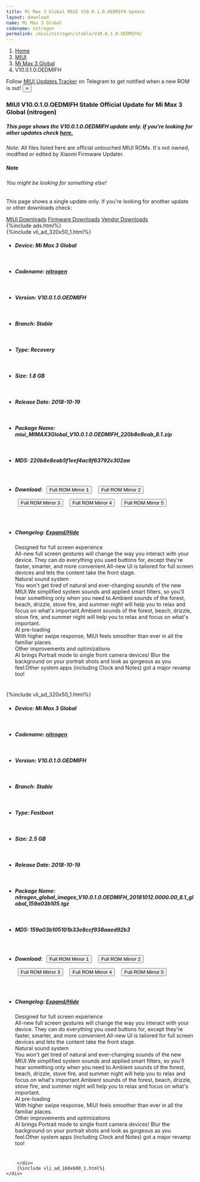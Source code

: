 ```yaml
---
title: Mi Max 3 Global MIUI V10.0.1.0.OEDMIFH Update
layout: download
name: Mi Max 3 Global
codename: nitrogen
permalink: /miui/nitrogen/stable/V10.0.1.0.OEDMIFH/
---
```

<nav aria-label="breadcrumb">
    <ol class="breadcrumb">
        <li class="breadcrumb-item"><a href="/">Home</a></li>
        <li class="breadcrumb-item"><a href="/miui/">MIUI</a></li>
        <li class="breadcrumb-item"><a href="/miui/nitrogen/">Mi Max 3 Global</a></li>
        <li class="breadcrumb-item active" aria-current="page">V10.0.1.0.OEDMIFH</li>
    </ol>
</nav>
<div class="alert alert-primary alert-dismissible fade show" role="alert">
    Follow <a href="https://t.me/MIUIUpdatesTracker" class="alert-link">MIUI Updates Tracker</a> on Telegram to get
    notified when a new ROM is out!
    <button type="button" class="close" data-dismiss="alert" aria-label="Close">
        <span aria-hidden="true">&times;</span>
    </button>
</div>
<div class="col-12 mx-auto">
    <h3 class="title bg-light p-2 rounded">MIUI V10.0.1.0.OEDMIFH Stable Official Update for Mi Max 3 Global (nitrogen)</h3>
    <h5>This page shows the V10.0.1.0.OEDMIFH update only. If you're looking for other updates check
        <a href="/miui/nitrogen/">here.</a></h5>
    <p><i>Note: </i>All files listed here are official untouched MIUI ROMs.
        It's not owned, modified or edited by Xiaomi Firmware Updater.</p>
    <div class="card">
        <div class="card-body">
            <h5 class="card-title">Note</h5>
            <h6 class="card-subtitle mb-2 text-muted">You might be looking for something else!</h6>
            <p class="card-text">This page shows a single update only.
                If you're looking for another update or other downloads check:</p>
            <a href="/miui/" class="card-link">MIUI Downloads</a>
            <a href="/firmware/" class="card-link">Firmware Downloads</a>
            <a href="/vendor/" class="card-link">Vendor Downloads</a>
        </div>
    </div>
    {%include ads.html%}
    <div class="row justify-content-center">
        <div class="col-10" id="downloads">
                    <div class="card card-body">
            {%include vli_ad_320x50_1.html%}
            <ul class="list-unstyled">
                <li style="padding-bottom: 10px;">
                    <h5><b>Device: </b>Mi Max 3 Global</h5>
                </li>
                <li style="padding-bottom: 10px;">
                    <h5><b>Codename: </b> <a href="/miui/nitrogen/" target="_blank">nitrogen</a> </h5>
                </li>
                <li style="padding-bottom: 10px;">
                    <h5><b>Version: </b>V10.0.1.0.OEDMIFH</h5>
                </li>
                <li style="padding-bottom: 10px;">
                    <h5><b>Branch: </b>Stable</h5>
                </li>
                <li style="padding-bottom: 10px;">
                    <h5><b>Type: </b>Recovery</h5>
                </li>
                <li style="padding-bottom: 10px;">
                    <h5><b>Size: </b>1.8 GB</h5>
                </li>
                <li style="padding-bottom: 10px;">
                    <h5><b>Release Date: </b>2018-10-19</h5>
                </li>
                <li style="padding-bottom: 10px;">
                    <h5><b>Package Name: </b><span id="filename" class="text-dark">miui_MIMAX3Global_V10.0.1.0.OEDMIFH_220b8e8eab_8.1.zip</span></h5>
                </li>
                <li style="padding-bottom: 10px;">
                    <h5><b>MD5: </b><span id="md5" class="text-muted">220b8e8eab5f1eef4ac9f63792c302aa</span></h5>
                </li>
                <li style="padding-bottom: 10px;">
                    <h5><b>Download: </b> <button type="button" id="download" class="btn btn-primary" style="margin: 7px;" onclick="window.open('https://cdn-ota.azureedge.net/V10.0.1.0.OEDMIFH/miui_MIMAX3Global_V10.0.1.0.OEDMIFH_220b8e8eab_8.1.zip', '_blank');"><i class="fa fa-download"></i> Full ROM Mirror 1</button> <button type="button" id="download" class="btn btn-primary" style="margin: 7px;" onclick="window.open('https://bn.d.miui.com/V10.0.1.0.OEDMIFH/miui_MIMAX3Global_V10.0.1.0.OEDMIFH_220b8e8eab_8.1.zip', '_blank');"><i class="fa fa-download"></i> Full ROM Mirror 2</button> <button type="button" id="download" class="btn btn-primary" style="margin: 7px;" onclick="window.open('https://ks3orig.bigota.d.miui.com/V10.0.1.0.OEDMIFH/miui_MIMAX3Global_V10.0.1.0.OEDMIFH_220b8e8eab_8.1.zip', '_blank');"><i class="fa fa-download"></i> Full ROM Mirror 3</button> <button type="button" id="download" class="btn btn-primary" style="margin: 7px;" onclick="window.open('https://airtel.bigota.d.miui.com/V10.0.1.0.OEDMIFH/miui_MIMAX3Global_V10.0.1.0.OEDMIFH_220b8e8eab_8.1.zip', '_blank');"><i class="fa fa-download"></i> Full ROM Mirror 4</button> <button type="button" id="download" class="btn btn-primary" style="margin: 7px;" onclick="window.open('https://hugeota.d.miui.com/V10.0.1.0.OEDMIFH/miui_MIMAX3Global_V10.0.1.0.OEDMIFH_220b8e8eab_8.1.zip', '_blank');"><i class="fa fa-download"></i> Full ROM Mirror 5</button></h5>
                </li>
                <li style="padding-bottom: 10px;">
                    <h5><b>Changelog: </b><a href="#nitrogen_1_changelog" data-toggle="collapse" role="button"
                            aria-expanded="false" aria-controls="nitrogen_1_changelog"> <i class="fa fa-arrow-down"
                                aria-hidden="true"></i> Expand/Hide</a></h5>
                    <div class="collapse" id="nitrogen_1_changelog">
                        <p id="changelog_text">Designed for full screen experience <br>All-new full screen gestures will change the way you interact with your device. They can do everything you used buttons for, except they're faster, smarter, and more convenient.All-new UI is tailored for full screen devices and lets the content take the front stage. <br>Natural sound system <br>You won't get tired of natural and ever-changing sounds of the new MIUI.We simplified system sounds and applied smart filters, so you'll hear something only when you need to.Ambient sounds of the forest, beach, drizzle, stove fire, and summer night will help you to relax and focus on what's important.Ambient sounds of the forest, beach, drizzle, stove fire, and summer night will help you to relax and focus on what's important. <br>AI pre-loading <br>With higher swipe response, MIUI feels smoother than ever in all the familiar places. <br>Other improvements and optimizations <br>AI brings Portrait mode to single front camera devices! Blur the background on your portrait shots and look as gorgeous as you feel.Other system apps (including Clock and Notes) got a major revamp too!</p>
                    </div>
                </li>
            </ul>
        </div>
        <div class="card card-body">
            {%include vli_ad_320x50_1.html%}
            <ul class="list-unstyled">
                <li style="padding-bottom: 10px;">
                    <h5><b>Device: </b>Mi Max 3 Global</h5>
                </li>
                <li style="padding-bottom: 10px;">
                    <h5><b>Codename: </b> <a href="/miui/nitrogen/" target="_blank">nitrogen</a> </h5>
                </li>
                <li style="padding-bottom: 10px;">
                    <h5><b>Version: </b>V10.0.1.0.OEDMIFH</h5>
                </li>
                <li style="padding-bottom: 10px;">
                    <h5><b>Branch: </b>Stable</h5>
                </li>
                <li style="padding-bottom: 10px;">
                    <h5><b>Type: </b>Fastboot</h5>
                </li>
                <li style="padding-bottom: 10px;">
                    <h5><b>Size: </b>2.5 GB</h5>
                </li>
                <li style="padding-bottom: 10px;">
                    <h5><b>Release Date: </b>2018-10-19</h5>
                </li>
                <li style="padding-bottom: 10px;">
                    <h5><b>Package Name: </b><span id="filename" class="text-dark">nitrogen_global_images_V10.0.1.0.OEDMIFH_20181012.0000.00_8.1_global_159a03b105.tgz</span></h5>
                </li>
                <li style="padding-bottom: 10px;">
                    <h5><b>MD5: </b><span id="md5" class="text-muted">159a03b105101b33e8ccf938aaed92b3</span></h5>
                </li>
                <li style="padding-bottom: 10px;">
                    <h5><b>Download: </b> <button type="button" id="download" class="btn btn-primary" style="margin: 7px;" onclick="window.open('https://cdn-ota.azureedge.net/V10.0.1.0.OEDMIFH/nitrogen_global_images_V10.0.1.0.OEDMIFH_20181012.0000.00_8.1_global_159a03b105.tgz', '_blank');"><i class="fa fa-download"></i> Full ROM Mirror 1</button> <button type="button" id="download" class="btn btn-primary" style="margin: 7px;" onclick="window.open('https://bn.d.miui.com/V10.0.1.0.OEDMIFH/nitrogen_global_images_V10.0.1.0.OEDMIFH_20181012.0000.00_8.1_global_159a03b105.tgz', '_blank');"><i class="fa fa-download"></i> Full ROM Mirror 2</button> <button type="button" id="download" class="btn btn-primary" style="margin: 7px;" onclick="window.open('https://ks3orig.bigota.d.miui.com/V10.0.1.0.OEDMIFH/nitrogen_global_images_V10.0.1.0.OEDMIFH_20181012.0000.00_8.1_global_159a03b105.tgz', '_blank');"><i class="fa fa-download"></i> Full ROM Mirror 3</button> <button type="button" id="download" class="btn btn-primary" style="margin: 7px;" onclick="window.open('https://airtel.bigota.d.miui.com/V10.0.1.0.OEDMIFH/nitrogen_global_images_V10.0.1.0.OEDMIFH_20181012.0000.00_8.1_global_159a03b105.tgz', '_blank');"><i class="fa fa-download"></i> Full ROM Mirror 4</button> <button type="button" id="download" class="btn btn-primary" style="margin: 7px;" onclick="window.open('https://hugeota.d.miui.com/V10.0.1.0.OEDMIFH/nitrogen_global_images_V10.0.1.0.OEDMIFH_20181012.0000.00_8.1_global_159a03b105.tgz', '_blank');"><i class="fa fa-download"></i> Full ROM Mirror 5</button></h5>
                </li>
                <li style="padding-bottom: 10px;">
                    <h5><b>Changelog: </b><a href="#nitrogen_2_changelog" data-toggle="collapse" role="button"
                            aria-expanded="false" aria-controls="nitrogen_2_changelog"> <i class="fa fa-arrow-down"
                                aria-hidden="true"></i> Expand/Hide</a></h5>
                    <div class="collapse" id="nitrogen_2_changelog">
                        <p id="changelog_text">Designed for full screen experience <br>All-new full screen gestures will change the way you interact with your device. They can do everything you used buttons for, except they're faster, smarter, and more convenient.All-new UI is tailored for full screen devices and lets the content take the front stage. <br>Natural sound system <br>You won't get tired of natural and ever-changing sounds of the new MIUI.We simplified system sounds and applied smart filters, so you'll hear something only when you need to.Ambient sounds of the forest, beach, drizzle, stove fire, and summer night will help you to relax and focus on what's important.Ambient sounds of the forest, beach, drizzle, stove fire, and summer night will help you to relax and focus on what's important. <br>AI pre-loading <br>With higher swipe response, MIUI feels smoother than ever in all the familiar places. <br>Other improvements and optimizations <br>AI brings Portrait mode to single front camera devices! Blur the background on your portrait shots and look as gorgeous as you feel.Other system apps (including Clock and Notes) got a major revamp too!</p>
                    </div>
                </li>
            </ul>
        </div>

        </div>
        {%include vli_ad_160x600_1.html%}
    </div>
</div>
